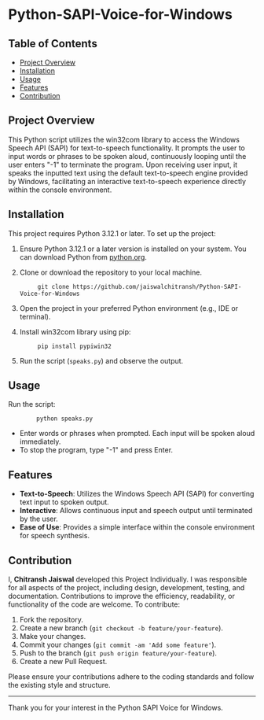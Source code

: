 # Python-SAPI-Voice-for-Windows

## Table of Contents
- [Project Overview](#project-overview)
- [Installation](#installation)
- [Usage](#usage)
- [Features](#features)
- [Contribution](#contribution)


## Project Overview
This Python script utilizes the win32com library to access the Windows Speech API (SAPI) for text-to-speech functionality. It prompts the user to input words or phrases to be spoken aloud, continuously looping until the user enters "-1" to terminate the program. Upon receiving user input, it speaks the inputted text using the default text-to-speech engine provided by Windows, facilitating an interactive text-to-speech experience directly within the console environment.


## Installation
This project requires Python 3.12.1 or later.
To set up the project:
1. Ensure Python 3.12.1 or a later version is installed on your system. You can download Python from [python.org](https://www.python.org/downloads/).
2. Clone or download the repository to your local machine.

            git clone https://github.com/jaiswalchitransh/Python-SAPI-Voice-for-Windows

3. Open the project in your preferred Python environment (e.g., IDE or terminal).
4. Install win32com library using pip:
   
            pip install pypiwin32

5. Run the script (`speaks.py`) and observe the output.


## Usage
Run the script:

            python speaks.py
  
- Enter words or phrases when prompted. Each input will be spoken aloud immediately.
- To stop the program, type "-1" and press Enter.


## Features
- **Text-to-Speech**: Utilizes the Windows Speech API (SAPI) for converting text input to spoken output.
- **Interactive**: Allows continuous input and speech output until terminated by the user.
- **Ease of Use**: Provides a simple interface within the console environment for speech synthesis.


## Contribution
I, **Chitransh Jaiswal** developed this Project Individually. I was responsible for all aspects of the project, including design, development, testing, and documentation.
Contributions to improve the efficiency, readability, or functionality of the code are welcome. To contribute:
1. Fork the repository.
2. Create a new branch (`git checkout -b feature/your-feature`).
3. Make your changes.
4. Commit your changes (`git commit -am 'Add some feature'`).
5. Push to the branch (`git push origin feature/your-feature`).
6. Create a new Pull Request.

Please ensure your contributions adhere to the coding standards and follow the existing style and structure.

---

Thank you for your interest in the Python SAPI Voice for Windows. 
